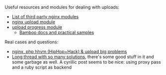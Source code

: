 Useful resources and modules for dealing with uploads:
- [List of third party nginx modules](https://www.nginx.com/resources/wiki/modules/)
- [nginx upload module](https://www.nginx.com/resources/wiki/modules/upload/)
- [upload progress module](https://www.nginx.com/resources/wiki/modules/upload_progress/)
    - [Bamboo docs and practical samples](https://robots.thoughtbot.com/upload-progress-with-nginx)

Real cases and questions:
- [nginx, php hhvm (HipHop+Hack) & upload big problems](https://stackoverflow.com/questions/44371643/nginx-php-failing-with-large-file-uploads-over-6-gb/44751210#44751210)
- [Long thread with so many solutions](https://coderwall.com/p/swgfvw/nginx-direct-file-upload-without-passing-them-through-backend),
there's some good stuff in it and some garbage as well. A cyrillic post seems to be nice: using proxy pass and a ruby script as backend

